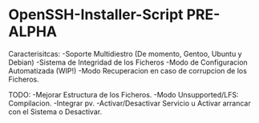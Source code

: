 # OpenSSH-Installer-Script PRE-ALPHA

Caracterisitcas:
-Soporte Multidiestro (De momento, Gentoo, Ubuntu y Debian)
-Sistema de Integridad de los Ficheros
-Modo de Configuracion Automatizada (WIP!)
-Modo Recuperacion en caso de corrupcion de los Ficheros.

TODO:
-Mejorar Estructura de los Ficheros.
-Modo Unsupported/LFS: Compilacion.
-Integrar pv.
-Activar/Desactivar Servicio u Activar arrancar con el Sistema o Desactivar.
